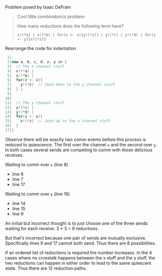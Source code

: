 Problem posed by Isaac DeFrain

> Cool little combinatorics problem:
>
> How many reductions does the following term have?
>
> `x!(*a) | x!(*b) | for(z <- x){y!(*z)} | y!(*c) | y!(*d) | for(z <- y){x!(*z)}`


Rearrange the code for indentation

```java
 1|
 2|new a, b, c, d, x, y in {
 3|  // The x channel stuff
 4|  x!(*a) |
 5|  x!(*b) |
 6|  for(z <- x){
 7|	   y!(*z)  // Send down to the y channel stuff
 8|	 } |
 9|
10|
11|  // The y channel stuff
12|  y!(*c) |
13|  y!(*d) |
14|  for(z <- y){
15|    x!(*z)  // Send up to the x channel stuff
16|  }
17|}
```

Observe there will be exactly two comm events before this process is reduced to quiescence.
The first over the channel `x` and the second over `y`. In both cases several sends are competing
to comm with those delicious receives.

Waiting to comm over `x` (line 8)
* line 6
* line 7
* line 17

Waiting to comm over `y` (line 16)
* line 14
* line 15
* line 9

An initial but incorrect thought is to just choose one of the three sends waiting for
each receive. 3 * 3 = 9 reductions.

But that's incorrect because one pair of sends are mutually exclusive. Specifically lines
9 and 17 cannot both send. Thus there are 8 possibilities.

If an ordered list of reductions is required the number increases. In the 4 cases where no crosstalk happens between the x stuff and the y stuff, the two reductions can happen in either order to lead to the same quiescent state. Thus there are 12 reduction paths.
